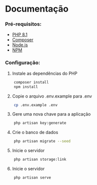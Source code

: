 # Documentação

### Pré-requisitos:

-   [PHP 8.1](https://www.php.net/)
-   [Composer](https://getcomposer.org/)
-   [Node.js](https://nodejs.org/en/)
-   [NPM](https://www.npmjs.com/)

### Configuração:

1. Instale as dependências do PHP

```bash
    composer install
    npm install
```

2. Copie o arquivo .env.example para .env

```bash
    cp .env.example .env
```

3. Gere uma nova chave para a aplicação

```bash
    php artisan key:generate
```

4. Crie o banco de dados

```bash
    php artisan migrate --seed
```

5. Inicie o servidor

```bash
    php artisan storage:link
```

6. Inicie o servidor

```bash
    php artisan serve
```
